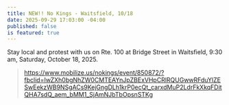 ```yaml
---
title: NEW!! No Kings - Waitsfield, 10/18
date: 2025-09-29 17:03:00 -04:00
published: false
is featured: true
---
```


Stay local and protest with us on Rte. 100 at Bridge Street in Waitsfield, 9:30 am, Saturday, October 18, 2025.

> https://www.mobilize.us/nokings/event/850872/?fbclid=IwZXh0bgNhZW0CMTEAYnJpZBExVHpCRlRQUGwwRFduYlZESwEekzWB9NSgACs9KejGngDLh1krP0ecQt_carxdMuP2LdrFkXkqFDitQHA7sdQ_aem_bMM1_SjAmNJbTbOpsnSTKg